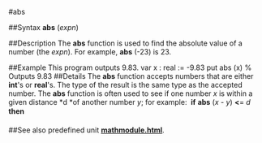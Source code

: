 
#abs

##Syntax
**abs** (*expn*)

##Description
The **abs** function is used to find the absolute value of a number (the *expn*). For example, **abs** (-23) is 23.

##Example
This program outputs 9.83.
        var x : real := -9.83
        put abs (x) % Outputs 9.83
##Details
The **abs** function accepts numbers that are either **int**'s or **real**'s. The type of the result is the same type as the accepted number. The **abs** function is often used to see if one number *x* is within a given distance *d *of another number *y*; for example:
 **if** **abs** (*x* - *y*) **<**= *d* **then** 

##See also
predefined unit **[mathmodule.html](Math)**.
